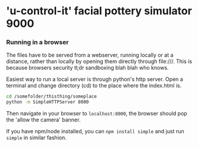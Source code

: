 # 'u-control-it' facial pottery simulator 9000

### Running in a browser
The files have to be served from a webserver, running locally or at a distance, rather than locally by opening them directly through file:///. This is because browsers security tl;dr sandboxing blah blah who knows.

Easiest way to run a local server is through python's http server. Open a terminal and change directory (cd) to the place where the index.html is.

```bash
cd /somefolder/thisthing/someplace
python -m SimpleHTTPServer 8000
```

Then navigate in your browser to ```localhost:8000```, the browser should pop the 'allow the camera' banner.

If you have npm/node installed, you can ```npm install simple``` and just run ```simple``` in similar fashion.